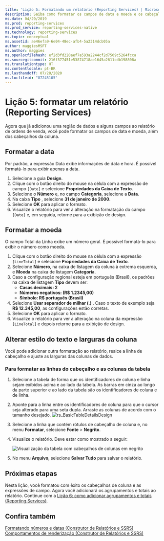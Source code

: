 ```yaml
---
title: 'Lição 5: Formatando um relatório (Reporting Services) | Microsoft Docs'
description: Saiba como formatar os campos de data e moeda e os cabeçalhos de coluna depois de adicionar uma região de dados e alguns campos ao relatório de Ordens de Vendas.
ms.date: 04/29/2019
ms.prod: reporting-services
ms.prod_service: reporting-services-native
ms.technology: reporting-services
ms.topic: conceptual
ms.assetid: ae46efa9-6e04-48ec-afb4-5a2314dcb05a
author: maggiesMSFT
ms.author: maggies
ms.openlocfilehash: ef2d3fd220aef7a593a2244cf2d7509c5264fcca
ms.sourcegitcommit: 216f377451e53874718ae1645a2611cdb198808a
ms.translationtype: HT
ms.contentlocale: pt-BR
ms.lasthandoff: 07/28/2020
ms.locfileid: "87245105"
---
```

# <a name="lesson-5-formatting-a-report-reporting-services"></a>Lição 5: formatar um relatório (Reporting Services)

Agora que já adicionou uma região de dados e alguns campos ao relatório de ordens de venda, você pode formatar os campos de data e moeda, além dos cabeçalhos da coluna.

## <a name="format-the-date"></a><a name="bkmk_format_date"></a>Formatar a data

Por padrão, a expressão Data exibe informações de data e hora. É possível formatá-lo para exibir apenas a data.

1. Selecione a guia **Design**.
2. Clique com o botão direito do mouse na célula com a expressão de campo `[Date]` e selecione **Propriedades da Caixa de Texto**.
3. Selecione o **Número** e, no campo **Categoria**, selecione a **Data**.
4. Na caixa **Tipo** , selecione **31 de janeiro de 2000**.
5. Selecione **OK** para aplicar o formato.
6. Visualize o relatório para ver a alteração na formatação do campo `[Date]` e, em seguida, retorne para a exibição de design.

## <a name="format-the-currency"></a><a name="bkmk_format_currency"></a>Formatar a moeda

O campo Total da Linha exibe um número geral. É possível formatá-lo para exibir o número como moeda.

1. Clique com o botão direito do mouse na célula com a expressão `[LineTotal]` e selecione **Propriedades da Caixa de Texto**.
2. Selecione **Número**, na caixa de listagem da coluna à extrema esquerda, e **Moeda** na caixa de listagem **Categoria**.
3. Caso a configuração regional esteja em português (Brasil), os padrões na caixa de listagem **Tipo** devem ser:
    - **Casas decimais: 2**
    - **Números negativos: (R$ 1.2345,00)**
    - **Símbolo: R$ português (Brasil)**
4. Selecione **Usar separador de milhar (.)** . Caso o texto de exemplo seja **R$ 12.345,00**, as configurações estão corretas.
5. Selecione **OK** para aplicar o formato.
6. Visualize o relatório para ver a alteração na coluna da expressão `[LineTotal]` e depois retorne para a exibição de design.  

## <a name="change-text-style-and-column-widths"></a><a name="bkmk_change_textstyle"></a>Alterar estilo do texto e larguras da coluna

Você pode adicionar outra formatação ao relatório, realce a linha de cabeçalho e ajuste as larguras das colunas de dados.

### <a name="to-format-header-rows-and-table-columns"></a>Para formatar as linhas do cabeçalho e as colunas da tabela

1. Selecione a tabela de forma que os identificadores de coluna e linha sejam exibidos acima e ao lado da tabela. As barras em cinza ao longo da parte superior e ao lado da tabela são os identificadores de coluna e de linha.

2. Aponte para a linha entre os identificadores de coluna para que o cursor seja alterado para uma seta dupla. Arraste as colunas de acordo com o tamanho desejado.
    ![rs_BasicTableDetailsDesign](media/rs-basictabledetailsdesign.png)

3. Selecione a linha que contém rótulos de cabeçalho de coluna e, no menu **Formatar**, selecione **Fonte** > **Negrito**.

4. Visualize o relatório. Deve estar como mostrado a seguir:

    ![Visualização da tabela com cabeçalhos de colunas em negrito](media/rs-basictabledetailsformattedpreview.png "Visualização da tabela com cabeçalhos de colunas em negrito")  

5. No menu **Arquivo**, selecione **Salvar Tudo** para salvar o relatório.

## <a name="next-steps"></a>Próximas etapas

Nesta lição, você formatou com êxito os cabeçalhos de coluna e as expressões de campo. Agora você adicionará os agrupamentos e totais ao relatório. Continue com a [Lição 6: como adicionar agrupamentos e totais &#40;Reporting Services&#41;](lesson-6-adding-grouping-and-totals-reporting-services.md).

## <a name="see-also"></a>Confira também

[Formatando números e datas &#40;Construtor de Relatórios e SSRS&#41;](report-design/formatting-numbers-and-dates-report-builder-and-ssrs.md)
[Comportamentos de renderização &#40;Construtor de Relatórios e SSRS&#41;](report-design/rendering-behaviors-report-builder-and-ssrs.md)
